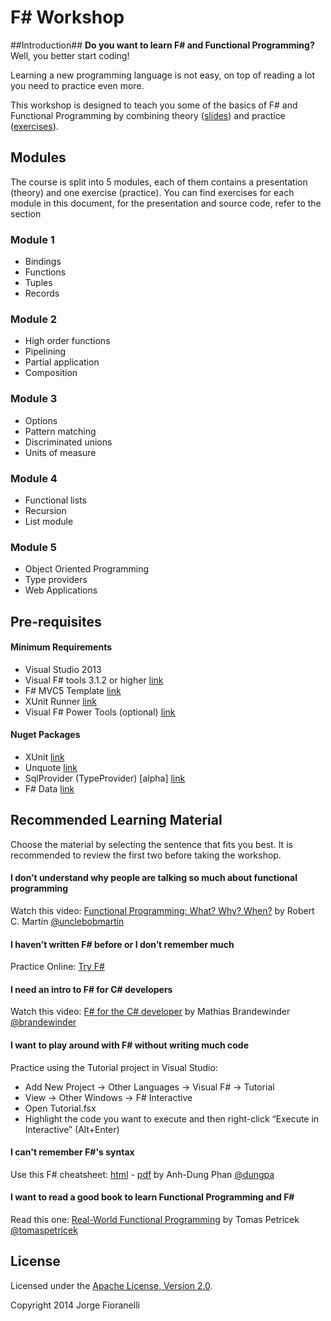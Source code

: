 F# Workshop
==============

##Introduction##
**Do you want to learn F# and Functional Programming?** Well, you better start coding!

Learning a new programming language is not easy, on top of reading a lot you need to practice even more.

This workshop is designed to teach you some of the basics of F# and Functional Programming by combining theory ([slides](https://github.com/jorgef/fsharpworkshop/raw/master/FSharpWorkshop_Slides.pdf)) and practice ([exercises](https://github.com/jorgef/fsharpworkshop/raw/master/FSharpWorkshop_Exercises.pdf)).

## Modules ##

The course is split into 5 modules, each of them contains a presentation (theory) and one exercise (practice). You can find exercises for each module in this document, for the presentation and source code, refer to the section 
 

### Module 1 ###
- Bindings
- Functions
- Tuples
- Records

### Module 2 ###
- High order functions
- Pipelining
- Partial application
- Composition

### Module 3 ###
- Options
- Pattern matching
- Discriminated unions
- Units of measure

### Module 4 ###
- Functional lists
- Recursion
- List module

### Module 5 ###
- Object Oriented Programming
- Type providers
- Web Applications


## Pre-requisites ##

#### Minimum Requirements ####
- Visual Studio 2013
- Visual F# tools 3.1.2 or higher [link](http://www.microsoft.com/en-au/download/details.aspx?id=44011)
- F# MVC5 Template [link](http://visualstudiogallery.msdn.microsoft.com/39ae8dec-d11a-4ac9-974e-be0fdadec71b)
- XUnit Runner [link](http://visualstudiogallery.msdn.microsoft.com/463c5987-f82b-46c8-a97e-b1cde42b9099)
- Visual F# Power Tools (optional)  [link](http://visualstudiogallery.msdn.microsoft.com/136b942e-9f2c-4c0b-8bac-86d774189cff)


#### Nuget Packages ####
- XUnit [link](https://www.nuget.org/packages/xunit/)
- Unquote [link](https://www.nuget.org/packages/Unquote/)
- SqlProvider (TypeProvider) [alpha] [link](http://www.nuget.org/packages/SQLProvider/0.0.9-alpha)
- F# Data [link](http://www.nuget.org/packages/FSharp.Data/)


## Recommended Learning Material ##

Choose the material by selecting the sentence that fits you best. It is recommended to review the first two before taking the workshop.

#### I don’t understand why people are talking so much about functional programming ####

Watch this video: [Functional Programming: What? Why? When?](https://vimeo.com/97514630) by Robert C. Martin [@unclebobmartin](https://twitter.com/unclebobmartin)

#### I haven’t written F# before or I don’t remember much ####

Practice Online: [Try F#](http://www.tryfsharp.org)

#### I need an intro to F# for C# developers ####

Watch this video: [F# for the C# developer](http://youtu.be/H0pS5UnVa2E) by Mathias Brandewinder [@brandewinder](https://twitter.com/brandewinder)

#### I want to play around with F# without writing much code ####

Practice using the Tutorial project in Visual Studio:

- Add New Project -> Other Languages -> Visual F# -> Tutorial
- View -> Other Windows -> F# Interactive
- Open Tutorial.fsx
- Highlight the code you want to execute and then right-click “Execute in Interactive” (Alt+Enter)

#### I can't remember F#'s syntax ####

Use this F# cheatsheet: [html](http://dungpa.github.io/fsharp-cheatsheet/) - [pdf](https://github.com/dungpa/fsharp-cheatsheet/raw/gh-pages/fsharp-cheatsheet.pdf) by Anh-Dung Phan [@dungpa](https://twitter.com/dungpa)

#### I want to read a good book to learn Functional Programming and F# ####

Read this one: [Real-World Functional Programming](http://www.manning.com/petricek/) by Tomas Petricek [@tomaspetricek](https://twitter.com/tomaspetricek) 

## License ##
Licensed under the [Apache License, Version 2.0](http://www.apache.org/licenses/LICENSE-2.0).

Copyright 2014 Jorge Fioranelli
